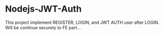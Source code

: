 # Nodejs-JWT-Auth

This project implement REGISTER, LOGIN, and JWT AUTH user after LOGIN.
Will be continue securely to FE part...

